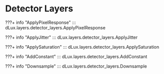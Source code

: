 # Detector Layers

???+ info "ApplyPixelResponse"
    ::: dLux.layers.detector_layers.ApplyPixelResponse

???+ info "ApplyJitter"
    ::: dLux.layers.detector_layers.ApplyJitter

???+ info "ApplySaturation"
    ::: dLux.layers.detector_layers.ApplySaturation

???+ info "AddConstant"
    ::: dLux.layers.detector_layers.AddConstant

???+ info "Downsample"
    ::: dLux.layers.detector_layers.Downsample

<!-- # Detector Layers: `detector_layers.py`

This module contains the classes that define the behaviour of detector layers in ∂Lux.

There are six public classes:

- `ApplyPixelResponse`
- `ApplyJitter`
- `ApplySaturation`
- `AddConstant`
- `IntegerDownsample`
- `RotateDetector`

These classes operate on `Image` classes. They have one main method: `.__call__(image)`, which takes in a ∂Lux `Image` class and applies the detector layer to it.

These classes are relatively simple, so let's quickly move through them.

### `ApplyPixelResponse`

Applies a pixel response array to the input image via a multiplication.

??? info "ApplyPixelResponse API"
    :::dLux.detector_layers.ApplyPixelResponse

### `ApplyJitter`

Convolves the image with a Gaussian kernel parameterised by the standard deviation (`sigma`).

??? info "ApplyJitter API"
    :::dLux.detector_layers.ApplyJitter

### `ApplySaturation`

Applies a simple saturation model to the input image, by clipping any values above `saturation`.

??? info "ApplySaturation API"
    :::dLux.detector_layers.ApplySaturation

### `AddConstant`

Add a constant to the output image. This is typically used to model the mean value of the detector noise.

??? info "AddConstant API"
    :::dLux.detector_layers.AddConstant

### `IntegerDownsample`

Downsamples an input image by an integer number of pixels via a summation. The number of pixels in the input image must be integer divisible by `kernel_size`.

??? info "IntegerDownsample API"
    :::dLux.detector_layers.IntegerDownsample

### `RotateDetector`

Applies a rotation to the image using interpolation methods.

??? info "RotateDetector API"
    :::dLux.detector_layers.RotateDetector -->
